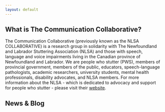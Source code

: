 ```yaml
---
layout: default
---
```

<h2>What is The Communication Collaborative?</h2>
The Communication Collaborative (previously known as the NLSA COLLABORATIVE) is a research group in solidarity with The Newfoundland and Labrador Stuttering Association (NLSA) and those with speech, language and voice impairments living in the Canadian province of Newfoundland and Labrador.
We are people who stutter (PWS), members of provincial government, members of the public, educators, speech-language pathologists, academic researchers, university students, mental health professionals, disability advocates, and NLSA members.
For more information about the NLSA - which is dedicated to advocacy and support for people who stutter - please visit their <a href="http://nlstuttering.ca">website</a>.

<h2>News & Blog</h2>
